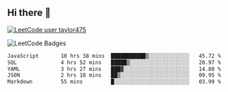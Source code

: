 ## Hi there 👋

[![LeetCode user taylor475](https://img.shields.io/badge/dynamic/json?style=for-the-badge&labelColor=black&color=%23ffa116&label=Solved&query=solvedOverTotal&url=https%3A%2F%2Fleetcode-badge.vercel.app%2Fapi%2Fusers%2Ftaylor475&logo=leetcode&logoColor=yellow)](https://leetcode.com/taylor475/)

<img src="https://leetcode-badge-showcase.vercel.app/api?username=taylor475" alt="LeetCode Badges" />

<!--START_SECTION:waka-->

```txt
JavaScript       10 hrs 38 mins  ███████████▒░░░░░░░░░░░░░   45.72 %
SQL              4 hrs 52 mins   █████▒░░░░░░░░░░░░░░░░░░░   20.97 %
YAML             3 hrs 27 mins   ███▓░░░░░░░░░░░░░░░░░░░░░   14.88 %
JSON             2 hrs 18 mins   ██▒░░░░░░░░░░░░░░░░░░░░░░   09.95 %
Markdown         55 mins         █░░░░░░░░░░░░░░░░░░░░░░░░   03.99 %
```

<!--END_SECTION:waka-->

<!--
**taylor475/taylor475** is a ✨ _special_ ✨ repository because its `README.md` (this file) appears on your GitHub profile.

Here are some ideas to get you started:

- 🔭 I’m currently working on ...
- 🌱 I’m currently learning ...
- 👯 I’m looking to collaborate on ...
- 🤔 I’m looking for help with ...
- 💬 Ask me about ...
- 📫 How to reach me: ...
- 😄 Pronouns: ...
- ⚡ Fun fact: ...
-->
